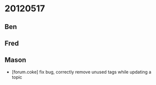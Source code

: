 # 20120517

## Ben



## Fred



## Mason
- [forum.coke] fix bug, correctly remove unused tags while updating a topic